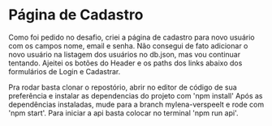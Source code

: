 # Página de Cadastro

Como foi pedido no desafio, criei a página de cadastro para novo usuário com os campos nome, email e senha. Não consegui de fato adicionar o novo usuário na listagem dos usuários no db.json, mas vou continuar tentando. Ajeitei os botões do Header e os paths dos links abaixo dos formulários de Login e Cadastrar. 

Pra rodar basta clonar o repostório, abrir no editor de código de sua preferência e instalar as dependencias do projeto com 'npm install' Após as dependências instaladas, mude para a branch mylena-verspeelt e rode com 'npm start'. Para iniciar a api basta colocar no terminal 'npm run api'.
